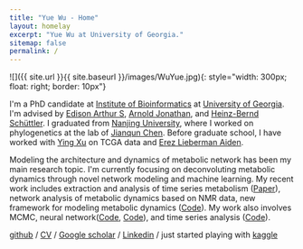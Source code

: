 ```yaml
---
title: "Yue Wu - Home"
layout: homelay
excerpt: "Yue Wu at University of Georgia."
sitemap: false
permalink: /
---
```


![]({{ site.url }}{{ site.baseurl }}/images/WuYue.jpg){: style="width: 300px; float: right; border: 10px"}

I'm a PhD candidate at [Institute of Bioinformatics](https://iob.uga.edu) at [University of Georgia](https://www.uga.edu). I'm advised by [Edison Arthur S](http://edison.ccrc.uga.edu), [Arnold Jonathan](https://www.genetics.uga.edu/directory/jonathan-arnold), and [Heinz-Bernd Schüttler](https://www.physast.uga.edu/people/heinz_bernd_schuttler). I graduated from [Nanjing University](https://www.nju.edu.cn/en/main.psp), where I worked on phylogenetics at the lab of [Jianqun Chen](https://life.nju.edu.cn/cjq_14885/list.htm). Before graduate school, I have worked with [Ying Xu](http://csbl.bmb.uga.edu) on TCGA data and [Erez Lieberman Aiden](https://github.com/aidenlab/straw).

Modeling the architecture and dynamics of metabolic network has been my main research topic. I'm currently focusing on deconvoluting metabolic dynamics through novel network modeling and machine learning. My recent work includes extraction and analysis of time series metabolism ([Paper](https://www.frontiersin.org/articles/10.3389/fmolb.2019.00026/full)), network analysis of metabolic dynamics based on NMR data, new framework for modeling metabolic dynamics ([Code](https://github.com/artedison/ensRadaptor)). My work also involves MCMC, neural network([Code](https://github.com/artedison/NeuralSimODE), [Code](https://github.com/michaelSkaro/image_classification)), and time series analysis ([Code](https://github.com/mikeaalv/fda_learn)).

[github](https://github.com/mikeaalv) / [CV](https://www.dropbox.com/s/nr5pso25aqk98hf/CV_revise-YueWu-10112020.pdf?dl=0)  /  [Google scholar](https://scholar.google.com/citations?user=QE1tszYAAAAJ&hl=en) /  [Linkedin](https://www.linkedin.com/in/yue-wu-95b506142/)  / just started playing with [kaggle](https://www.kaggle.com/mikeaalv)
